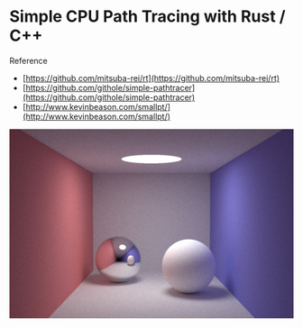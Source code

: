 # Simple CPU Path Tracing with Rust / C++

Reference
* [https://github.com/mitsuba-rei/rt](https://github.com/mitsuba-rei/rt)
* [https://github.com/githole/simple-pathtracer](https://github.com/githole/simple-pathtracer)
* [http://www.kevinbeason.com/smallpt/](http://www.kevinbeason.com/smallpt/)

![alt text](./sample.png)

